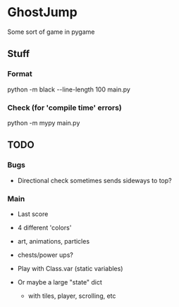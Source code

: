 # GhostJump
Some sort of game in pygame


## Stuff

### Format

python -m black --line-length 100 main.py

### Check (for 'compile time' errors)

python -m mypy main.py



## TODO

### Bugs
- Directional check sometimes sends sideways to top?

### Main


- Last score

- 4 different 'colors'
- art, animations, particles
- chests/power ups?

- Play with Class.var (static variables)
- Or maybe a large "state" dict
    - with tiles, player, scrolling, etc